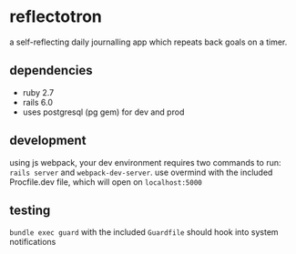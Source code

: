reflectotron
===

a self-reflecting daily journalling app which repeats back goals on a timer.


## dependencies
* ruby 2.7
* rails 6.0
* uses postgresql (pg gem) for dev and prod

## development
using js webpack, your dev environment requires two commands to run: `rails server` and `webpack-dev-server`. use overmind with the included Procfile.dev file, which will open on `localhost:5000`

## testing
`bundle exec guard` with the included `Guardfile` should hook into system notifications
